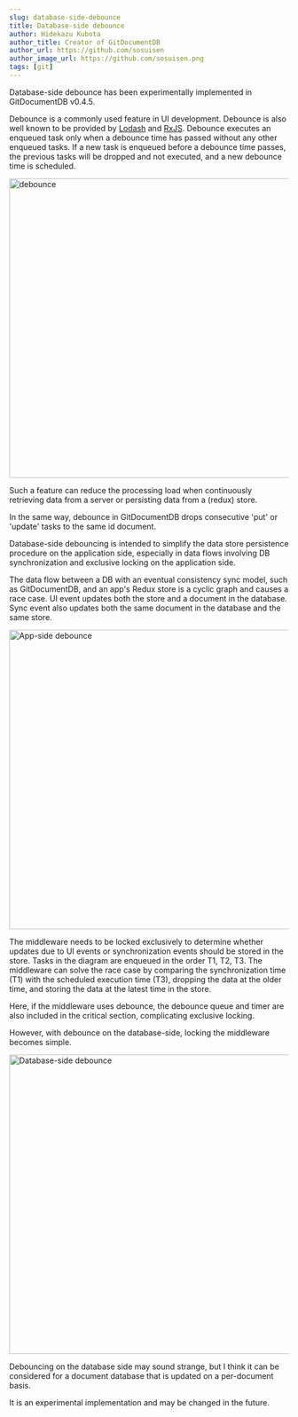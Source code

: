 ```yaml
---
slug: database-side-debounce
title: Database-side debounce
author: Hidekazu Kubota
author_title: Creator of GitDocumentDB
author_url: https://github.com/sosuisen
author_image_url: https://github.com/sosuisen.png
tags: [git]
---
```


Database-side debounce has been experimentally implemented in GitDocumentDB v0.4.5. 

Debounce is a commonly used feature in UI development. Debounce is also well known to be provided by [Lodash](https://lodash.com/docs/#debounce) and [RxJS](https://rxjs.dev/api/operators/debounce).
Debounce executes an enqueued task only when a debounce time has passed without any other enqueued tasks. If a new task is enqueued before a debounce time passes, the previous tasks will be dropped and not executed, and a new debounce time is scheduled.

<img src="/img/debounce.jpg" alt="debounce" width="540px" />

Such a feature can reduce the processing load when continuously retrieving data from a server or persisting data from a (redux) store.

In the same way, debounce in GitDocumentDB drops consecutive 'put' or 'update' tasks to the same id document.


Database-side debouncing is intended to simplify the data store persistence procedure on the application side, especially in data flows involving DB synchronization and exclusive locking on the application side.

The data flow between a DB with an eventual consistency sync model, such as GitDocumentDB, and an app's Redux store is a cyclic graph and causes a race case. UI event updates both the store and a document in the database. Sync event also updates both the same document in the database and the same store.

<img src="/img/app_side_debounce.jpg" alt="App-side debounce" width="540px" />

The middleware needs to be locked exclusively to determine whether updates due to UI events or synchronization events should be stored in the store. Tasks in the diagram are enqueued in the order T1, T2, T3.
The middleware can solve the race case by comparing the synchronization time (T1) with the scheduled execution time (T3), dropping the data at the older time, and storing the data at the latest time in the store.

Here, if the middleware uses debounce, the debounce queue and timer are also included in the critical section, complicating exclusive locking. 


However, with debounce on the database-side, locking the middleware becomes simple.

<img src="/img/database_side_debounce.jpg" alt="Database-side debounce" width="540px" />

Debouncing on the database side may sound strange, but I think it can be considered for a document database that is updated on a per-document basis.

It is an experimental implementation and may be changed in the future.
